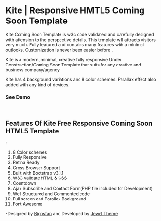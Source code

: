 <h1>Kite | Responsive HMTL5 Coming Soon Template</h1>

Kite Coming Soon Template is w3c code validated and carefully designed with attension to the perspective details. This template will attracts visitors very much. Fully featured and contains many features with a minimal outlooks. Customization is never been easier before .

Kite is a modern, minimal, creative fully responsive Under Construction/Coming Soon Template that suits for any creative and business company/agency.

Kite has 4 background variations and 8 color schemes. Parallax effect also added with any kind of devices.
<br/>
<h3>See Demo</h3>
<br/>
<h2>Features Of Kite Free Responsive Coming Soon HTML5 Template</h2> :
<ol>
<li>8 Color schemes</li>
<li>Fully Responsive</li>
<li>Retina Ready</li>
<li>Cross Browser Support</li>
<li>Built with Bootstrap v3.1.1</li>
<li>W3C validate HTML & CSS</li>
<li>Countdown</li>
<li>Ajax Subscribe and Contact Form(PHP file included for Development)</li>
<li>Well Structured and Commented code</li>
<li>Full screen and Parallax Background</li>
<li>Font Awesome</li>
</ol>

-Designed by <a href="http://themeforest.net/user/bigpsfan">Bigpsfan</a> and Developed by <a href="http://jeweltheme.com">Jewel Theme</a>
